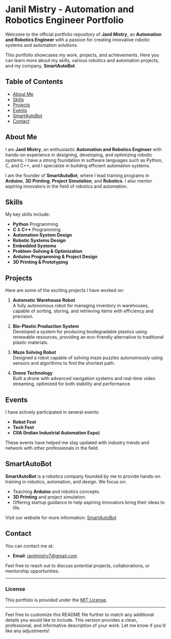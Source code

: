 # Janil Mistry - Automation and Robotics Engineer Portfolio

Welcome to the official portfolio repository of **Janil Mistry**, an **Automation and Robotics Engineer** with a passion for creating innovative robotic systems and automation solutions.

This portfolio showcases my work, projects, and achievements. Here you can learn more about my skills, various robotics and automation projects, and my company, **SmartAutoBot**.

## Table of Contents
- [About Me](#about-me)
- [Skills](#skills)
- [Projects](#projects)
- [Events](#events)
- [SmartAutoBot](#smartautobot)
- [Contact](#contact)

## About Me
I am **Janil Mistry**, an enthusiastic **Automation and Robotics Engineer** with hands-on experience in designing, developing, and optimizing robotic systems. I have a strong foundation in software languages such as Python, C, and C++, and I specialize in building efficient automation systems.

I am the founder of **SmartAutoBot**, where I lead training programs in **Arduino**, **3D Printing**, **Project Simulation**, and **Robotics**. I also mentor aspiring innovators in the field of robotics and automation.

## Skills
My key skills include:
- **Python** Programming
- **C** & **C++** Programming
- **Automation System Design**
- **Robotic Systems Design**
- **Embedded Systems**
- **Problem-Solving & Optimization**
- **Arduino Programming & Project Design**
- **3D Printing & Prototyping**

## Projects
Here are some of the exciting projects I have worked on:
1. **Automatic Warehouse Robot**  
   A fully autonomous robot for managing inventory in warehouses, capable of sorting, storing, and retrieving items with efficiency and precision.

2. **Bio-Plastic Production System**  
   Developed a system for producing biodegradable plastics using renewable resources, providing an eco-friendly alternative to traditional plastic materials.

3. **Maze Solving Robot**  
   Designed a robot capable of solving maze puzzles autonomously using sensors and algorithms to find the shortest path.

4. **Drone Technology**  
   Built a drone with advanced navigation systems and real-time video streaming, optimized for both stability and performance.

## Events
I have actively participated in several events:
- **Robot Fest**
- **Tech Fest**
- **CIIA (Indian Industrial Automation Expo)**

These events have helped me stay updated with industry trends and network with other professionals in the field.

## SmartAutoBot
**SmartAutoBot** is a robotics company founded by me to provide hands-on training in robotics, automation, and design. We focus on:
- Teaching **Arduino** and robotics concepts.
- **3D Printing** and project simulation.
- Offering startup guidance to help aspiring innovators bring their ideas to life.

Visit our website for more information: [SmartAutoBot](https://www.smartautobot.com)

## Contact
You can contact me at:
- **Email**: [janilmistry7@gmail.com](mailto:janilmistry7@gmail.com)

Feel free to reach out to discuss potential projects, collaborations, or mentorship opportunities.

---

### License
This portfolio is provided under the [MIT License](LICENSE).

---

Feel free to customize this README file further to match any additional details you would like to include. This version provides a clean, professional, and informative description of your work. Let me know if you'd like any adjustments!
